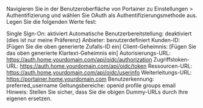 Navigieren Sie in der Benutzeroberfläche von Portainer zu Einstellungen > Authentifizierung und wählen Sie OAuth als Authentifizierungsmethode aus. Legen Sie die folgenden Werte fest:

Single Sign-On: aktiviert
Automatische Benutzerbereitstellung: deaktiviert (dies ist nur meine Präferenz)
Anbieter: benutzerdefiniert
Kunden-ID: [Fügen Sie die oben generierte Zufalls-ID ein]
Client-Geheimnis: [Fügen Sie das oben generierte Klartext-Geheimnis ein]
Autorisierungs-URL: https://auth.home.yourdomain.com/api/oidc/authorization
Zugriffstoken-URL: https://auth.home.yourdomain.com/api/oidc/token
Ressourcen-URL: https://auth.home.yourdomain.com/api/oidc/userinfo
Weiterleitungs-URL: https://portainer.home.yourdomain.com
Benutzerkennung: preferred_username
Geltungsbereiche: openid profile groups email
Hinweis: Stellen Sie sicher, dass Sie die obigen Dummy-URLs durch Ihre eigenen ersetzen.
